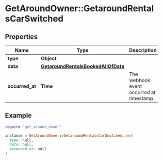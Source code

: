 # GetAroundOwner::GetaroundRentalsCarSwitched

## Properties

| Name | Type | Description | Notes |
| ---- | ---- | ----------- | ----- |
| **type** | **Object** |  |  |
| **data** | [**GetaroundRentalsBookedAllOfData**](GetaroundRentalsBookedAllOfData.md) |  |  |
| **occurred_at** | **Time** | The webhook event occurred at timestamp |  |

## Example

```ruby
require 'get_around_owner'

instance = GetAroundOwner::GetaroundRentalsCarSwitched.new(
  type: null,
  data: null,
  occurred_at: null
)
```


